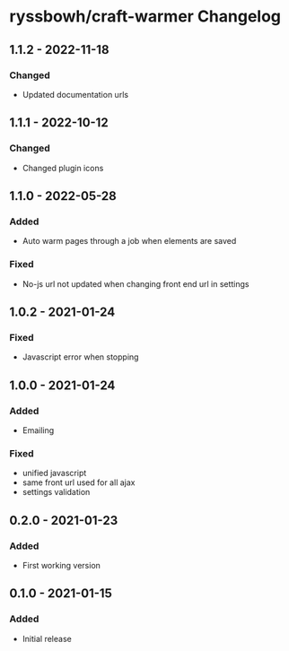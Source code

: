 # ryssbowh/craft-warmer Changelog

## 1.1.2 - 2022-11-18

### Changed

- Updated documentation urls

## 1.1.1 - 2022-10-12

### Changed

- Changed plugin icons

## 1.1.0 - 2022-05-28

### Added

- Auto warm pages through a job when elements are saved

### Fixed

- No-js url not updated when changing front end url in settings

## 1.0.2 - 2021-01-24

### Fixed

- Javascript error when stopping

## 1.0.0 - 2021-01-24

### Added

- Emailing

### Fixed

- unified javascript
- same front url used for all ajax
- settings validation

## 0.2.0 - 2021-01-23

### Added

- First working version

## 0.1.0 - 2021-01-15

### Added

- Initial release